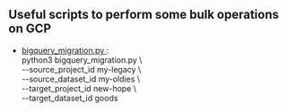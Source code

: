 ## Useful scripts to perform some bulk operations on GCP

- <ins> bigquery_migration.py </ins>: <br /> python3 bigquery_migration.py \\<br />
                         --source_project_id my-legacy \\<br />
                         --source_dataset_id my-oldies \\<br />
                         --target_project_id new-hope \\<br />
                         --target_dataset_id goods
